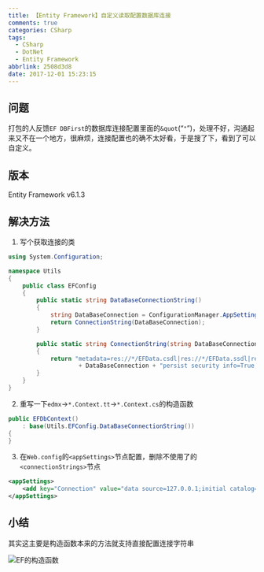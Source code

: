 ```yaml
---
title: 【Entity Framework】自定义读取配置数据库连接
comments: true
categories: CSharp
tags:
  - CSharp
  - DotNet
  - Entity Framework
abbrlink: 2508d3d8
date: 2017-12-01 15:23:15
---
```


## 问题
打包的人反馈`EF DBFirst`的数据库连接配置里面的`&quot`(“`"`”)，处理不好，沟通起来又不在一个地方，很麻烦，连接配置也的确不太好看，于是搜了下，看到了可以自定义。

## 版本
Entity Framework v6.1.3

## 解决方法
1. 写个获取连接的类
```cs
using System.Configuration;

namespace Utils
{
    public class EFConfig
    {
        public static string DataBaseConnectionString()
        {
            string DataBaseConnection = ConfigurationManager.AppSettings["Connection"].ToString();
            return ConnectionString(DataBaseConnection);
        }

        public static string ConnectionString(string DataBaseConnection)
        {
            return "metadata=res://*/EFData.csdl|res://*/EFData.ssdl|res://*/EFData.msl;provider=System.Data.SqlClient;provider connection string =\""
                    + DataBaseConnection + "persist security info=True;multipleactiveresultsets=True;application name=EntityFramework\"";
        }
    }
}

```
2. 重写一下`edmx`->`*.Context.tt`->`*.Context.cs`的构造函数
```cs
public EFDbContext()
    : base(Utils.EFConfig.DataBaseConnectionString())
{
}
```

3. 在`Web.config`的`<appSettings>`节点配置，删除不使用了的`<connectionStrings>`节点
```xml
<appSettings>
    <add key="Connection" value="data source=127.0.0.1;initial catalog=DBName;user id=User;password=Pwd;" />
</appSettings>
```

## 小结
其实这主要是构造函数本来的方法就支持直接配置连接字符串

![EF的构造函数](/assets/images/ef_connect_string/ef-construct.png)
